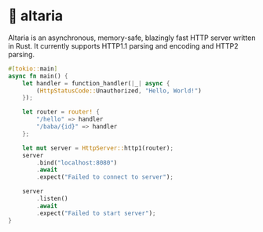 # 🌌️ altaria

Altaria is an asynchronous, memory-safe, blazingly fast HTTP server written in Rust. It currently supports HTTP1.1 parsing and encoding and HTTP2 parsing.

```rust
#[tokio::main]
async fn main() {
    let handler = function_handler(|_| async {
        (HttpStatusCode::Unauthorized, "Hello, World!")
    });

    let router = router! {
        "/hello" => handler
        "/baba/{id}" => handler
    };

    let mut server = HttpServer::http1(router);
    server
        .bind("localhost:8080")
        .await
        .expect("Failed to connect to server");

    server
        .listen()
        .await
        .expect("Failed to start server");
}
```